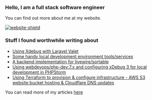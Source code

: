 ### Hello, I am a full stack software engineer

You can find out more about me at my website.

[![website-shield](https://img.shields.io/website?url=http%3A%2F%2Fac93.uk)](https://ac93.uk)

### Stuff I found worthwhile writing about

<!-- BLOG-POST-LIST:START -->
- [Using Xdebug with Laravel Valet](https://ac93.uk/articles/valet-xdebug/)
- [Some handy local development environment tools/services](https://ac93.uk/articles/substitute-production-compatible-services-for-local-development/)
- [A backend implementation for livewire/sortable](https://ac93.uk/articles/laravel-livewire-sortable-implementation/)
- [Using webdevops/php-dev:7.x and configuring xDebug 3 for local development in PHPStorm](https://ac93.uk/articles/webdevops-php-dev-xdebug-phpstorm-2020-03/)
- [Using Terraform to provision & configure infrastructure - AWS S3 website bucket hosting & Cloudflare DNS updates](https://ac93.uk/articles/terraform-s3-websites-and-cloudflare/)
<!-- BLOG-POST-LIST:END -->

You can read more of my articles [here](https://ac93.uk/articles)
